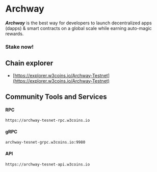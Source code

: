 # Archway

_**Archway**_ is the best way for developers to launch decentralized apps (dapps) & smart contracts on a global scale while earning auto-magic rewards.

### Stake now!&#x20;

## **Chain explorer**

* [https://explorer.w3coins.io/Archway-Testnet](https://explorer.w3coins.io/Archway-Testnet)

## Community Tools and Services

#### **RPC**

```
https://archway-tesnet-rpc.w3coins.io
```

#### **gRPC**

```
archway-tesnet-grpc.w3coins.io:9980
```

#### **API**

```
https://archway-tesnet-api.w3coins.io
```

####
